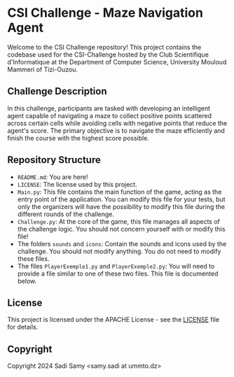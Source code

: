 # CSI Challenge - Maze Navigation Agent

Welcome to the CSI Challenge repository! This project contains the codebase used for the CSI-Challenge hosted by the Club Scientifique d'Informatique at the Department of Computer Science, University Mouloud Mammeri of Tizi-Ouzou.

## Challenge Description

In this challenge, participants are tasked with developing an intelligent agent capable of navigating a maze to collect positive points scattered across certain cells while avoiding cells with negative points that reduce the agent's score. The primary objective is to navigate the maze efficiently and finish the course with the highest score possible.

## Repository Structure

- `README.md`: You are here!
- `LICENSE`: The license used by this project.
- `Main.py`: This file contains the main function of the game, acting as the entry point of the application. You can modify this file for your tests, but only the organizers will have the possibility to modify this file during the different rounds of the challenge.
- `Challenge.py`: At the core of the game, this file manages all aspects of the challenge logic. You should not concern yourself with or modify this file!
- The folders `sounds` and `icons`: Contain the sounds and icons used by the challenge. You should not modify anything. You do not need to modify these files.
- The files `PlayerExemple1.py` and `PlayerExemple2.py`: You will need to provide a file similar to one of these two files. This file is documented below.

## License

This project is licensed under the APACHE License - see the [LICENSE](http://www.apache.org/licenses/LICENSE-2.0) file for details.


## Copyright

Copyright 2024 Sadi Samy <samy.sadi at ummto.dz>



